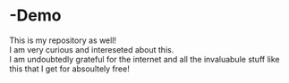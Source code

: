# -Demo
This is my repository as well!<br>
I am very curious and intereseted about this.<br>
I am undoubtedly grateful for the internet and all the invaluabule stuff like this that I get for absoultely free!<br>

